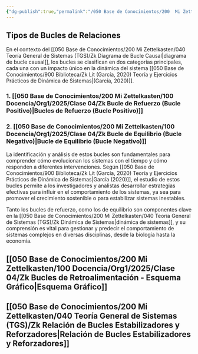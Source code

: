 ```yaml
---
{"dg-publish":true,"permalink":"/050 Base de Conocimientos/200  Mi Zettelkasten/100 Docencia/Org1/2025/Clase 04/Zk Tipos de Bucles de Relaciones/","tags":["diagramaCausal"]}
---
```


## Tipos de Bucles de Relaciones

En el contexto del [[050 Base de Conocimientos/200  Mi Zettelkasten/040 Teoría General de Sistemas (TGS)/Zk Diagrama de Bucle Causal\|diagrama de bucle causal]], los bucles se clasifican en dos categorías principales, cada una con un impacto único en la dinámica del sistema [[050 Base de Conocimientos/900 Biblioteca/Zk Lit (García, 2020) Teoría y Ejercicios Prácticos de Dinámica de Sistemas\|(García, 2020)]].

### 1. [[050 Base de Conocimientos/200  Mi Zettelkasten/100 Docencia/Org1/2025/Clase 04/Zk Bucle de Refuerzo (Bucle Positivo)\|Bucles de Refuerzo (Bucle Positivo)]]

### 2. [[050 Base de Conocimientos/200  Mi Zettelkasten/100 Docencia/Org1/2025/Clase 04/Zk Bucle de Equilibrio (Bucle Negativo)\|Bucle de Equilibrio (Bucle Negativo)]]

La identificación y análisis de estos bucles son fundamentales para comprender cómo evolucionan los sistemas con el tiempo y cómo responden a diferentes intervenciones. Según [[050 Base de Conocimientos/900 Biblioteca/Zk Lit (García, 2020) Teoría y Ejercicios Prácticos de Dinámica de Sistemas\|García (2020)]], el estudio de estos bucles permite a los investigadores y analistas desarrollar estrategias efectivas para influir en el comportamiento de los sistemas, ya sea para promover el crecimiento sostenible o para estabilizar sistemas inestables.

Tanto los bucles de refuerzo, como los de equilibrio son componentes clave en la [[050 Base de Conocimientos/200  Mi Zettelkasten/040 Teoría General de Sistemas (TGS)/Zk Dinámica de Sistemas\|dinámica de sistemas]], y su comprensión es vital para gestionar y predecir el comportamiento de sistemas complejos en diversas disciplinas, desde la biología hasta la economía.

## [[050 Base de Conocimientos/200  Mi Zettelkasten/100 Docencia/Org1/2025/Clase 04/Zk Bucles de Retroalimentación - Esquema Gráfico\|Esquema Gráfico]]

## [[050 Base de Conocimientos/200  Mi Zettelkasten/040 Teoría General de Sistemas (TGS)/Zk Relación de Bucles Estabilizadores y Reforzadores\|Relación de Bucles Estabilizadores y Reforzadores]]

